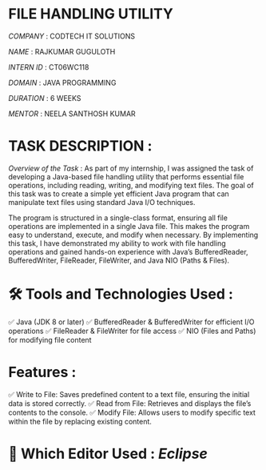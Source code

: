 # FILE HANDLING UTILITY

*COMPANY* : CODTECH IT SOLUTIONS

*NAME*    : RAJKUMAR GUGULOTH

*INTERN ID* : CT06WC118

*DOMAIN*  : JAVA PROGRAMMING

*DURATION* : 6 WEEKS

*MENTOR*  : NEELA SANTHOSH KUMAR

# TASK DESCRIPTION :
*Overview of the Task* :
As part of my internship, I was assigned the task of developing a Java-based file handling utility that performs essential file operations,
including reading, writing, and modifying text files. The goal of this task was to create a simple yet efficient Java program that can manipulate text files using standard Java I/O techniques.

The program is structured in a single-class format, ensuring all file operations are implemented in a single Java file. This makes the program easy to understand, execute, and modify when necessary. 
By implementing this task, I have demonstrated my ability to work with file handling operations and gained hands-on experience with Java’s BufferedReader, BufferedWriter, FileReader, FileWriter,
and Java NIO (Paths & Files).

# 🛠️ Tools and Technologies Used :
✅ Java (JDK 8 or later)
✅ BufferedReader & BufferedWriter for efficient I/O operations
✅ FileReader & FileWriter for file access
✅ NIO (Files and Paths) for modifying file content

# Features :
✅ Write to File: Saves predefined content to a text file, ensuring the initial data is stored correctly.
✅ Read from File: Retrieves and displays the file’s contents to the console.
✅ Modify File: Allows users to modify specific text within the file by replacing existing content.

# 🚀 Which Editor Used : *Eclipse*



